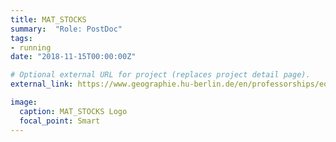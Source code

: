 ```yaml
---
title: MAT_STOCKS
summary:  "Role: PostDoc"
tags:
- running
date: "2018-11-15T00:00:00Z"

# Optional external URL for project (replaces project detail page).
external_link: https://www.geographie.hu-berlin.de/en/professorships/eol/projects/matstocks/mat_stocks

image:
  caption: MAT_STOCKS Logo
  focal_point: Smart
---
```

